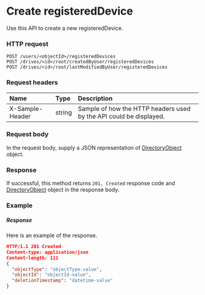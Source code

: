 # Create registeredDevice

Use this API to create a new registeredDevice.
### HTTP request
```http
POST /users/<objectId>/registeredDevices
POST /drives/<id>/root/createdByUser/registeredDevices
POST /drives/<id>/root/lastModifiedByUser/registeredDevices

```
### Request headers
| Name       | Type | Description|
|:---------------|:--------|:----------|
| X-Sample-Header  | string  | Sample of how the HTTP headers used by the API could be displayed.|

### Request body
In the request body, supply a JSON representation of [DirectoryObject](../resources/directoryobject.md) object.


### Response
If successful, this method returns `201, Created` response code and [DirectoryObject](../resources/directoryobject.md) object in the response body.

### Example
##### Response
Here is an example of the response.
```json
HTTP/1.1 201 Created
Content-type: application/json
Content-length: 111
{
  "objectType": "objectType-value",
  "objectId": "objectId-value",
  "deletionTimestamp": "datetime-value"
}
```

<!-- uuid: 09a610d8-e171-4a4d-a5e1-9dc15d5b4771
2015-10-09 17:14:37 UTC -->